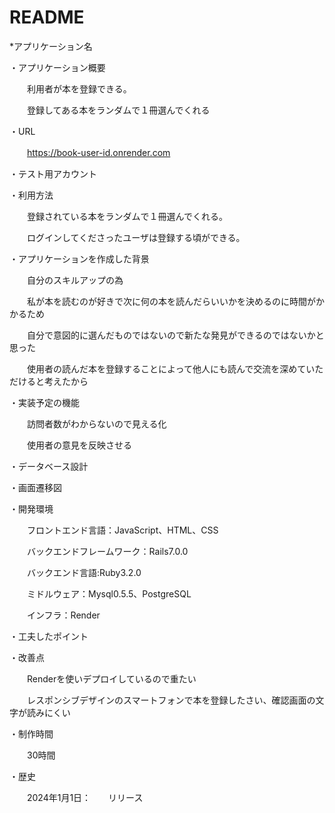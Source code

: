 # README
*アプリケーション名

・アプリケーション概要

　　利用者が本を登録できる。

　　登録してある本をランダムで１冊選んでくれる

・URL

　　https://book-user-id.onrender.com

・テスト用アカウント

・利用方法

　　登録されている本をランダムで１冊選んでくれる。

　　ログインしてくださったユーザは登録する頃ができる。

・アプリケーションを作成した背景

　　自分のスキルアップの為

　　私が本を読むのが好きで次に何の本を読んだらいいかを決めるのに時間がかかるため

　　自分で意図的に選んだものではないので新たな発見ができるのではないかと思った
　

　　使用者の読んだ本を登録することによって他人にも読んで交流を深めていただけると考えたから

・実装予定の機能


　　訪問者数がわからないので見える化

　　使用者の意見を反映させる

・データベース設計

・画面遷移図

・開発環境

　　フロントエンド言語：JavaScript、HTML、CSS

　　バックエンドフレームワーク：Rails7.0.0 

　　バックエンド言語:Ruby3.2.0

　　ミドルウェア：Mysql0.5.5、PostgreSQL

　　インフラ：Render

・工夫したポイント

・改善点

　　Renderを使いデプロイしているので重たい

　　レスポンシブデザインのスマートフォンで本を登録したさい、確認画面の文字が読みにくい

・制作時間

　　30時間


・歴史


　　2024年1月1日：　　リリース
